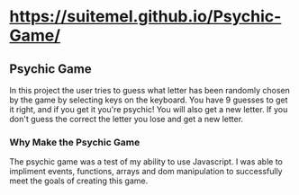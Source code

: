 # https://suitemel.github.io/Psychic-Game/

## Psychic Game

In this project the user tries to guess what letter has been randomly chosen by the game by selecting keys on the keyboard. You have 9 guesses to get it right, and if you get it you're psychic! You will also get a new letter. If you don't guess the correct the letter you lose and get a new letter.

### Why Make the Psychic Game

The psychic game was a test of my ability to use Javascript. I was able to impliment events, functions, arrays and dom manipulation to successfully meet the goals of creating this game.
